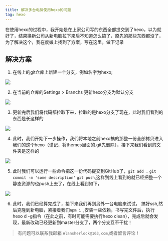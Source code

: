 ```yaml
---
title: 解决多台电脑使用hexo的问题
tag: hexo
---
```

在使用hexo的过程中，我开始是在上家公司写的东西全部提交到了hexo，以为就好了，结果换新公司从新电脑拉下来后不知道怎么搞了，原先的那些东西都没了，为了解决这个，我在度娘上找到了方案，写在这里，做下记录

## 解决方案

1. 在线上的git仓库上新建一个分支，例如名字为hexo;

![](http://phcp7w60f.bkt.clouddn.com/hexo1.jpg)

2. 在当前的仓库的Settings > Branchs 更新hexo分支为默认分支 

![](http://phcp7w60f.bkt.clouddn.com/hexo2.jpg) 

3. 更新完后我们将代码都拉取下来，拉取的是hexo分支了现在，此时我们看到的东西是长这样的

![](http://phcp7w60f.bkt.clouddn.com/hexo3.jpg)

4. 此时，我们开始下一步操作，我们将本地之前hexo搞的那整一份全部拷贝进入我们的这个hexo（谨记，将themes里面的.git先删除），接下来我们看到的文件夹是这样的

![](http://phcp7w60f.bkt.clouddn.com/hexo4.jpg)

5. 此时我们可以运行一些命令把这一份代码提交到GitHub了，`git add .` `git commit -m 'some description'` `git push`,这样到线上看到的就已经把整一个静态资源的也push上去了，在线上看到如下，

![](http://phcp7w60f.bkt.clouddn.com/hexo5.jpg)

6. 此时，我们已经算完成了，接下来我们再到另外一台电脑来试试， 搞好ssh,然后克隆到新电脑，紧接着我们`npm i `,安装一些依赖，书写完文件后，执行hexo d -g指令（在此之前，有时可能需要执行hexo clean），完成后就会发现，最新改动已经更新到master分支了，两个分支互不干扰！



> 有问题可以联系我邮箱 `Alansherlock@163,com`,或者留言评论！
